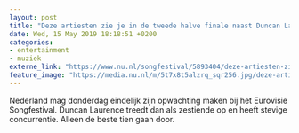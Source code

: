 ```yaml
---
layout: post
title: "Deze artiesten zie je in de tweede halve finale naast Duncan Laurence"
date: Wed, 15 May 2019 18:18:51 +0200
categories: 
- entertainment 
- muziek 
externe_link: "https://www.nu.nl/songfestival/5893404/deze-artiesten-zie-je-in-de-tweede-halve-finale-naast-duncan-laurence.html"
feature_image: "https://media.nu.nl/m/5t7x8t5alzrq_sqr256.jpg/deze-artiesten-zie-je-in-de-tweede-halve-finale-naast-duncan-laurence.jpg"
---
```


Nederland mag donderdag eindelijk zijn opwachting maken bij het Eurovisie Songfestival. Duncan Laurence treedt dan als zestiende op en heeft stevige concurrentie. Alleen de beste tien gaan door.
